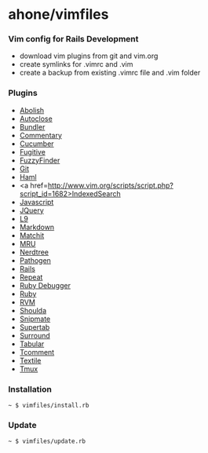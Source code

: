 ahone/vimfiles
========


### Vim config for Rails Development

* download vim plugins from git and vim.org
* create symlinks for .vimrc and .vim
* create a backup from existing .vimrc file and .vim folder


### Plugins

 * <a href=https://github.com/tpope/vim-abolish.giti>Abolish</a>
 * <a href=https://github.com/Townk/vim-autoclose.git>Autoclose</a>
 * <a href=https://github.com/tpope/vim-bundler.git>Bundler</a>
 * <a href=https://github.com/tpope/vim-commentary.git>Commentary</a>
 * <a href=https://github.com/tpope/vim-cucumber.git>Cucumber</a>
 * <a href=https://github.com/tpope/vim-fugitive.git>Fugitive</a>
 * <a href=https://github.com/vim-scripts/FuzzyFinder.git>FuzzyFinder</a>
 * <a href=https://github.com/tpope/vim-git.git>Git</a>
 * <a href=https://github.com/tpope/vim-haml.git>Haml</a>
 * <a href=http://www.vim.org/scripts/script.php?script_id=1682>IndexedSearch</a>
 * <a href=https://github.com/pangloss/vim-javascript.git>Javascript</a>
 * <a href=http://api.jquery.com/>JQuery</a>
 * <a href=https://github.com/vim-scripts/L9.git>L9</a>
 * <a href=https://github.com/tpope/vim-markdown.git>Markdown</a>
 * <a href=https://github.com/tsaleh/vim-matchit.git>Matchit</a>
 * <a href=https://github.com/vim-scripts/mru.vim.git>MRU</a>
 * <a href=https://github.com/scrooloose/nerdtree.git>Nerdtree</a>
 * <a href=https://github.com/tpope/vim-pathogen.git>Pathogen</a>
 * <a href=https://github.com/tpope/vim-rails.git>Rails</a>
 * <a href=https://github.com/tpope/vim-repeat.git>Repeat</a>
 * <a href=https://github.com/astashov/vim-ruby-debugger.git>Ruby Debugger</a>
 * <a href=https://github.com/vim-ruby/vim-ruby.git>Ruby</a>
 * <a href=https://github.com/tpope/vim-rvm.git>RVM</a>
 * <a href=https://github.com/tsaleh/vim-shoulda.git>Shoulda</a>
 * <a href=https://github.com/msanders/snipmate.vim.git>Snipmate</a>
 * <a href=https://github.com/ervandew/supertab.git>Supertab</a>
 * <a href=https://github.com/tpope/vim-surround.git>Surround</a>
 * <a href=https://github.com/godlygeek/tabular.git>Tabular</a>
 * <a href=https://github.com/tomtom/tcomment_vim.git>Tcomment</a>
 * <a href=https://github.com/timcharper/textile.vim.git>Textile</a>
 * <a href=https://github.com/tsaleh/vim-tmux.git>Tmux</a>


### Installation

``~ $ vimfiles/install.rb``


### Update

``~ $ vimfiles/update.rb``
